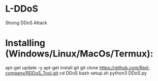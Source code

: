 # L-DDoS
Strong DDoS Attack
# Installing (Windows/Linux/MacOs/Termux):
apt-get update -y
apt-get install git
git clone https://github.com/Red-company/RDDoS_Tool.git
cd DDoS
bash setup.sh
python3 DDoS.py
